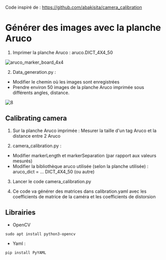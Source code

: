 Code inspiré de : https://github.com/abakisita/camera_calibration

# Générer des images avec la planche Aruco 

1. Imprimer la planche Aruco : aruco.DICT_4X4_50 

![aruco_marker_board_4x4](https://user-images.githubusercontent.com/114569016/204263849-82a971af-ae55-43cb-b95a-8db3d110595d.png)


2. Data_generation.py : 
- Modifier le chemin où les images sont enregistrées
- Prendre environ 50 images de la planche Aruco imprimée sous différents angles, distance.

![8](https://user-images.githubusercontent.com/114569016/204263889-36132254-4a5c-4d54-bccf-4d0d237ca09f.jpg)


## Calibrating camera
1. Sur la planche Aruco imprimée : Mesurer la taille d'un tag Aruco et la distance entre 2 Aruco

2. camera_calibration.py : 
- Modifier markerLength et markerSeparation (par rapport aux valeurs mesurés)
- Modifier la bibliothèque aruco utilisée (selon la planche utilisée) : aruco_dict = ... DICT_4X4_50 (ou autre)

3. Lancer le code camera_calibration.py

4. Ce code va générer des matrices dans calibration.yaml avec les coefficients de matrice de la caméra et les coefficients de distorsion

## Librairies
- OpenCV
```
sudo apt install python3-opencv
```
- Yaml : 
```
pip install PyYAML
```
